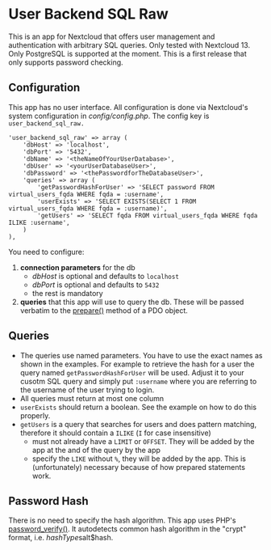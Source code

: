 # User Backend SQL Raw
This is an app for Nextcloud that offers user management and authentication with arbitrary SQL queries. Only tested with Nextcloud 13. Only PostgreSQL is supported at the moment. This is a first release that only supports password checking.

## Configuration
This app has no user interface. All configuration is done via Nextcloud's system configuration in *config/config.php*. The config key is `user_backend_sql_raw.`

    'user_backend_sql_raw' => array (
        'dbHost' => 'localhost',
        'dbPort' => '5432',
        'dbName' => '<theNameOfYourUserDatabase>',
        'dbUser' => '<yourUserDatabaseUser>',
        'dbPassword' => '<thePasswordforTheDatabaseUser>',
        'queries' => array (
            'getPasswordHashForUser' => 'SELECT password FROM virtual_users_fqda WHERE fqda = :username',
            'userExists' => 'SELECT EXISTS(SELECT 1 FROM virtual_users_fqda WHERE fqda = :username)',
            'getUsers' => 'SELECT fqda FROM virtual_users_fqda WHERE fqda ILIKE :username',
        )
    ),

You need to configure:
1. **connection parameters** for the db
    - *dbHost* is optional and defaults to `localhost`
    - *dbPort* is optional and defaults to `5432`
    - the rest is mandatory
2. **queries** that this app will use to query the db. These will be passed verbatim to the [prepare()](http://php.net/manual/en/pdo.prepare.php) method of a PDO object.

## Queries
- The queries use named parameters. You have to use the exact names as shown in the examples. For example to retrieve the hash for a user the query named `getPasswordHashForUser` will be used. Adjust it to your cusotm SQL query and simply put `:username` where you are referring to the username of the user trying to login.
- All queries must return at most one column
- `userExists` should return a boolean. See the example on how to do this properly.
- `getUsers` is a query that searches for users and does pattern matching, therefore it should contain a `ILIKE` (`I` for case insensitive)
    - must not already have a `LIMIT` or `OFFSET`. They will be added by the app at the and of the query by the app
    - specify the `LIKE` without `%`, they will be added by the app. This is (unfortunately) necessary because of how prepared statements work. 

## Password Hash
There is no need to specify the hash algorithm. This app uses PHP's [password_verify()](http://php.net/manual/en/function.password-verify.php). It autodetects common hash algorithm in the "crypt" format, i.e. $hashType$salt$hash.